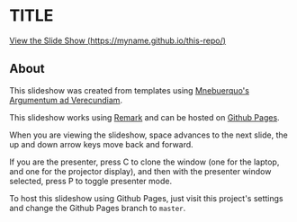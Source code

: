 # TITLE

[View the Slide Show (https://myname.github.io/this-repo/)](https://myname.github.io/this-repo/)

## About

This slideshow was created from templates using 
[Mnebuerquo's Argumentum ad Verecundiam](https://github.com/mnebuerquo/argumentum-ad-verecundiam).

This slideshow works using [Remark](http://remarkjs.com/) and
can be hosted on [Github Pages](https://pages.github.com/).

When you are viewing the slideshow, space advances to the next slide, the up
and down arrow keys move back and forward.

If you are the presenter, press C to clone the window (one for the laptop, and
one for the projector display), and then with the presenter window selected,
press P to toggle presenter mode.

To host this slideshow using Github Pages, just visit this project's
settings and change the Github Pages branch to `master`.
